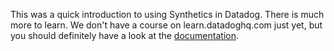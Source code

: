 This was a quick introduction to using Synthetics in Datadog. There is much more to learn. We don't have a course on learn.datadoghq.com just yet, but you should definitely have a look at the [documentation](https://docs.datadoghq.com/getting_started/synthetics/#overview). 